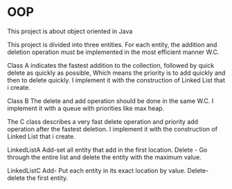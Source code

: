 # OOP
This project is about object oriented in Java

This project is divided into three entities.
For each entity, the addition and deletion operation must be implemented in the most efficient manner W.C.

Class A indicates the fastest addition to the collection, followed by quick delete as quickly as possible,
Which means the priority is to add quickly and then to delete quickly.
I implement it with the construction of Linked List that i create.

Class B The delete and add operation should be done in the same W.C.
I implement it with a queue with priorities like max heap.

The C class describes a very fast delete operation and priority add operation after the fastest deletion.
I implement it with the construction of Linked List that i create.

LinkedListA 
Add-set all entity that add in the first location.
Delete - Go through the entire list and delete the entity with the maximum value.

LinkedListC
Add- Put each entity in its exact location by value.
Delete- delete the first entity.
